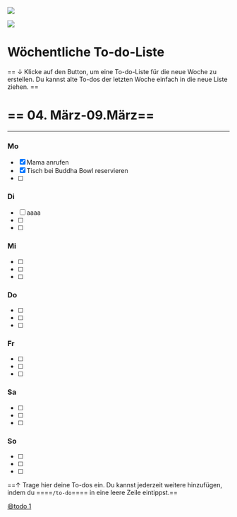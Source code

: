 ![](https://images.unsplash.com/photo-1501618669935-18b6ecb13d6d?ixlib=rb-4.0.3&q=85&fm=jpg&crop=entropy&cs=srgb)

![](https://www.notion.so/icons/list_lightgray.svg)

# Wöchentliche To-do-Liste

== ↓ Klicke auf den Button, um eine To-do-Liste für die neue Woche zu erstellen. Du kannst alte To-dos der letzten Woche einfach in die neue Liste ziehen. ==

# == 04. März-09.März==

------------------------------------------------------------------------

### Mo

- [x] Mama anrufen
- [x] Tisch bei Buddha Bowl reservieren
- [ ]

### Di

- [ ] aaaa
- [ ]
- [ ]

### Mi

- [ ]
- [ ]
- [ ]

### Do

- [ ]
- [ ]
- [ ]

### Fr

- [ ]
- [ ]
- [ ]

### Sa

- [ ]
- [ ]
- [ ]

### So

- [ ]
- [ ]
- [ ]

==↑ Trage hier deine To-dos ein. Du kannst jederzeit weitere hinzufügen, indem du ====`/to-do`==== in eine leere Zeile eintippst.==

[😄todo 1](<./Wöchentliche To-do-Liste/todo 1.md>)